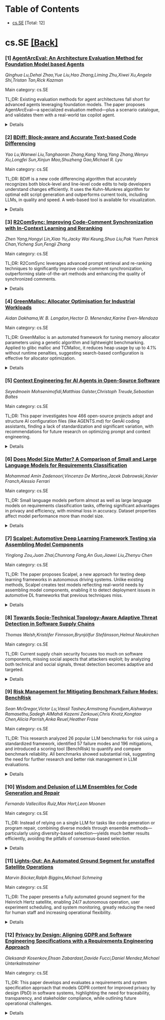<div id=toc></div>

# Table of Contents

- [cs.SE](#cs.SE) [Total: 12]


<div id='cs.SE'></div>

# cs.SE [[Back]](#toc)

### [1] [AgentArcEval: An Architecture Evaluation Method for Foundation Model based Agents](https://arxiv.org/abs/2510.21031)
*Qinghua Lu,Dehai Zhao,Yue Liu,Hao Zhang,Liming Zhu,Xiwei Xu,Angela Shi,Tristan Tan,Rick Kazman*

Main category: cs.SE

TL;DR: Existing evaluation methods for agent architectures fall short for advanced agents leveraging foundation models. The paper proposes AgentArcEval—a specialized evaluation method—plus a scenario catalogue, and validates them with a real-world tax copilot agent.


<details>
  <summary>Details</summary>
Motivation: Traditional architecture evaluation methods do not sufficiently address the complexities and unique requirements of agents built on foundation models, which exhibit compound architecture, autonomy, non-determinism, and continuous evolution.

Method: The paper presents AgentArcEval, a new method for evaluating agent architectures, specifically tailored for foundation model agents, and introduces a scenario catalogue for guiding evaluation. The utility is demonstrated via a case study.

Result: AgentArcEval, alongside the scenario catalogue, provides a more suitable and effective framework for agent architecture evaluation. Its real-world applicability is affirmed through the Luna tax copilot case study.

Conclusion: AgentArcEval and the catalogue of general scenarios effectively address the unique architectural evaluation needs for foundation-model-based agents, as demonstrated in the Luna tax copilot case study.

Abstract: The emergence of foundation models (FMs) has enabled the development of
highly capable and autonomous agents, unlocking new application opportunities
across a wide range of domains. Evaluating the architecture of agents is
particularly important as the architectural decisions significantly impact the
quality attributes of agents given their unique characteristics, including
compound architecture, autonomous and non-deterministic behaviour, and
continuous evolution. However, these traditional methods fall short in
addressing the evaluation needs of agent architecture due to the unique
characteristics of these agents. Therefore, in this paper, we present
AgentArcEval, a novel agent architecture evaluation method designed specially
to address the complexities of FM-based agent architecture and its evaluation.
Moreover, we present a catalogue of agent-specific general scenarios, which
serves as a guide for generating concrete scenarios to design and evaluate the
agent architecture. We demonstrate the usefulness of AgentArcEval and the
catalogue through a case study on the architecture evaluation of a real-world
tax copilot, named Luna.

</details>


### [2] [BDiff: Block-aware and Accurate Text-based Code Differencing](https://arxiv.org/abs/2510.21094)
*Yao Lu,Wanwei Liu,Tanghaoran Zhang,Kang Yang,Yang Zhang,Wenyu Xu,Longfei Sun,Xinjun Mao,Shuzheng Gao,Michael R. Lyu*

Main category: cs.SE

TL;DR: BDiff is a new code differencing algorithm that accurately recognizes both block-level and line-level code edits to help developers understand changes efficiently. It uses the Kuhn-Munkres algorithm for optimal edit script generation and outperforms current tools, including LLMs, in quality and speed. A web-based tool is available for visualization.


<details>
  <summary>Details</summary>
Motivation: Existing code differencing techniques mainly focus on line-level edits, which makes them inadequate for identifying block-level edit actions often performed by developers (e.g., moving or duplicating code blocks). This limitation hinders efficient code change comprehension and forces manual correlation of line-level edits.

Method: The authors propose BDiff, a text-based differencing algorithm that can identify both block-level and line-level edit actions. BDiff constructs a candidate set of possible line and block mappings, and uses the Kuhn-Munkres algorithm to determine the optimal mapping set that minimizes the edit script size and aligns with developer intent. The algorithm's performance is evaluated against five state-of-the-art tools (including LLMs) using qualitative and quantitative approaches.

Result: BDiff consistently delivers higher-quality differencing results compared to baseline tools, while maintaining competitive runtime performance. Experiments reveal that LLMs are unreliable for code differencing tasks due to poor result quality and impractical runtime efficiency.

Conclusion: BDiff surpasses existing code differencing tools in identifying block-level and line-level edit actions, effectively improving change comprehension for developers. The provided web-based tool enhances usability.

Abstract: Code differencing is a fundamental technique in software engineering practice
and research. While researchers have proposed text-based differencing
techniques capable of identifying line changes over the past decade, existing
methods exhibit a notable limitation in identifying edit actions (EAs) that
operate on text blocks spanning multiple lines. Such EAs are common in
developers' practice, such as moving a code block for conditional branching or
duplicating a method definition block for overloading. Existing tools represent
such block-level operations as discrete sequences of line-level EAs, compelling
developers to manually correlate them and thereby substantially impeding the
efficiency of change comprehension. To address this issue, we propose BDiff, a
text-based differencing algorithm capable of identifying two types of
block-level EAs and five types of line-level EAs. Building on traditional
differencing algorithms, we first construct a candidate set containing all
possible line mappings and block mappings. Leveraging the Kuhn-Munkres
algorithm, we then compute the optimal mapping set that can minimize the size
of the edit script (ES) while closely aligning with the original developer's
intent. To validate the effectiveness of BDiff, we selected five
state-of-the-art tools, including large language models (LLMs), as baselines
and adopted a combined qualitative and quantitative approach to evaluate their
performance in terms of ES size, result quality, and running time. Experimental
results show that BDiff produces higher-quality differencing results than
baseline tools while maintaining competitive runtime performance. Our
experiments also show the unreliability of LLMs in code differencing tasks
regarding result quality and their infeasibility in terms of runtime
efficiency. We have implemented a web-based visual differencing tool.

</details>


### [3] [R2ComSync: Improving Code-Comment Synchronization with In-Context Learning and Reranking](https://arxiv.org/abs/2510.21106)
*Zhen Yang,Hongyi Lin,Xiao Yu,Jacky Wai Keung,Shuo Liu,Pak Yuen Patrick Chan,Yicheng Sun,Fengji Zhang*

Main category: cs.SE

TL;DR: R2ComSync leverages advanced prompt retrieval and re-ranking techniques to significantly improve code-comment synchronization, outperforming state-of-the-art methods and enhancing the quality of synchronized comments.


<details>
  <summary>Details</summary>
Motivation: Previous approaches to Code-Comment Synchronization (CCS) have limitations like insufficient generalization and high dependence on task-specific resources. There is a need to leverage Large Language Models (LLMs) for this task, but pilot analysis shows LLMs currently underperform SOTA methods due to lack of instructive demonstrations and ineffective candidate prioritization.

Method: The paper proposes R2ComSync, an In-Context Learning (ICL)-based CCS approach, augmented with hybrid retrieval and multi-turn re-ranking. Hybrid retrieval balances code-comment semantic and change pattern similarities to construct effective ICL prompts, while multi-turn re-ranking applies three derived rules to prioritize likely correct outputs from the LLMs.

Result: R2ComSync was evaluated with five recent LLMs on three CCS datasets (Java and Python). It was compared with five SOTA CCS approaches. The experiments show that R2ComSync substantially outperforms the baselines in both quantitative metrics and comment quality.

Conclusion: R2ComSync achieves superior performance in code-comment synchronization compared to SOTA approaches, delivering higher-quality synchronized comments by exploiting hybrid retrieval for prompt construction and a novel multi-turn re-ranking strategy. The method boosts both the effectiveness and output quality of LLM-based CCS systems.

Abstract: Code-Comment Synchronization (CCS) aims to synchronize the comments with code
changes in an automated fashion, thereby significantly reducing the workload of
developers during software maintenance and evolution. While previous studies
have proposed various solutions that have shown success, they often exhibit
limitations, such as a lack of generalization ability or the need for extensive
task-specific learning resources. This motivates us to investigate the
potential of Large Language Models (LLMs) in this area. However, a pilot
analysis proves that LLMs fall short of State-Of-The-Art (SOTA) CCS approaches
because (1) they lack instructive demonstrations for In-Context Learning (ICL)
and (2) many correct-prone candidates are not prioritized.To tackle the above
challenges, we propose R2ComSync, an ICL-based code-Comment Synchronization
approach enhanced with Retrieval and Re-ranking. Specifically, R2ComSync
carries corresponding two novelties: (1) Ensemble hybrid retrieval. It equally
considers the similarity in both code-comment semantics and change patterns
when retrieval, thereby creating ICL prompts with effective examples. (2)
Multi-turn re-ranking strategy. We derived three significant rules through
large-scale CCS sample analysis. Given the inference results of LLMs, it
progressively exploits three re-ranking rules to prioritize relatively
correct-prone candidates. We evaluate R2ComSync using five recent LLMs on three
CCS datasets covering both Java and Python programming languages, and make
comparisons with five SOTA approaches. Extensive experiments demonstrate the
superior performance of R2ComSync against other approaches. Moreover, both
quantitative and qualitative analyses provide compelling evidence that the
comments synchronized by our proposal exhibit significantly higher quality.}

</details>


### [4] [GreenMalloc: Allocator Optimisation for Industrial Workloads](https://arxiv.org/abs/2510.21405)
*Aidan Dakhama,W. B. Langdon,Hector D. Menendez,Karine Even-Mendoza*

Main category: cs.SE

TL;DR: GreenMalloc is an automated framework for tuning memory allocator parameters using a genetic algorithm and lightweight benchmarking. Applied to glibc malloc and TCMalloc, it reduces heap usage by up to 4.1% without runtime penalties, suggesting search-based configuration is effective for allocator optimization.


<details>
  <summary>Details</summary>
Motivation: Memory allocators have tunable parameters that significantly impact their performance, but manual configuration is time-consuming and may not yield optimal results. The authors are motivated to automate and improve the configuration process to balance multiple objectives such as heap usage and runtime efficiency.

Method: The paper introduces GreenMalloc, a search-based framework that automatically configures memory allocators. It leverages NSGA II, a multi-objective genetic algorithm, along with a lightweight proxy benchmarking tool (rand_malloc). Execution trace analysis is used to efficiently explore allocator parameter space. The best configurations are then transferred and validated in gem5 system simulator for two different allocators: glibc malloc and TCMalloc.

Result: GreenMalloc demonstrated up to 4.1% reduction in average heap usage without sacrificing runtime efficiency and observed an overall average reduction of 0.25%. The results were consistent across various workloads for both glibc malloc and TCMalloc.

Conclusion: Automatic, multi-objective parameter tuning using GreenMalloc can effectively optimize memory allocator behavior, achieving meaningful reductions in heap usage while maintaining runtime performance. This highlights the potential of search-based configuration for widely-used allocator implementations.

Abstract: We present GreenMalloc, a multi objective search-based framework for
automatically configuring memory allocators. Our approach uses NSGA II and
rand_malloc as a lightweight proxy benchmarking tool. We efficiently explore
allocator parameters from execution traces and transfer the best configurations
to gem5, a large system simulator, in a case study on two allocators: the GNU
C/CPP compiler's glibc malloc and Google's TCMalloc. Across diverse workloads,
our empirical results show up to 4.1 percantage reduction in average heap usage
without loss of runtime efficiency; indeed, we get a 0.25 percantage reduction.

</details>


### [5] [Context Engineering for AI Agents in Open-Source Software](https://arxiv.org/abs/2510.21413)
*Seyedmoein Mohsenimofidi,Matthias Galster,Christoph Treude,Sebastian Baltes*

Main category: cs.SE

TL;DR: This paper investigates how 466 open-source projects adopt and structure AI configuration files (like AGENTS.md) for GenAI coding assistants, finding a lack of standardization and significant variation, with recommendations for future research on optimizing prompt and context engineering.


<details>
  <summary>Details</summary>
Motivation: The motivation behind this paper is the rise of agent-based GenAI coding assistants, which require rich, project-specific context to be effective. There is no clear understanding of how developers create and maintain contextual configuration files (e.g., AGENTS.md) necessary for such assistants.

Method: The authors conducted a preliminary study analyzing AGENTS.md and similar configuration files from 466 open-source software projects. They examined what information these files contain, how it is presented, and how these files evolve over time through commit analysis.

Result: The study found significant variation in the structure and presentation of configuration files. There is no standard structure, and the manner in which context is provided includes descriptive, prescriptive, prohibitive, explanatory, and conditional forms. The data also showed how these files are continuously extended and maintained.

Conclusion: AI configuration files adoption is still in its infancy, with no established practices. Their evolution and diverse formats offer a unique opportunity to study prompt and context engineering in real-world settings. The field can benefit from research on how to structure these files to improve the output of AI coding agents.

Abstract: GenAI-based coding assistants have disrupted software development. Their next
generation is agent-based, operating with more autonomy and potentially without
human oversight. One challenge is to provide AI agents with sufficient context
about the software projects they operate in. Like humans, AI agents require
contextual information to develop solutions that are in line with the target
architecture, interface specifications, coding guidelines, standard workflows,
and other project-specific policies. Popular AI agents for software development
(e.g., Claude Code) advocate for maintaining tool-specific version-controlled
Markdown files that cover aspects such as the project structure, building and
testing, or code style. The content of these files is automatically added to
each prompt. AGENTS.md has emerged as a potential standard that consolidates
tool-specific formats. However, little is known about whether and how
developers adopt this format. Therefore, in this paper, we present the results
of a preliminary study investigating the adoption of AI configuration files in
466 open-source software projects, what information developers provide in these
files, how they present that information, and how they evolve over time. Our
findings indicate that there is no established structure yet, and that there is
a lot of variation in terms of how context is provided (descriptive,
prescriptive, prohibitive, explanatory, conditional). We see great potential in
studying which modifications in structure or presentation can positively affect
the quality of the generated content. Finally, our analysis of commits that
have modified AGENTS.md files provides first insights into how projects
continuously extend and maintain these files. We conclude the paper by
outlining how the adoption of AI configuration files in provides a unique
opportunity to study real-world prompt and context engineering.

</details>


### [6] [Does Model Size Matter? A Comparison of Small and Large Language Models for Requirements Classification](https://arxiv.org/abs/2510.21443)
*Mohammad Amin Zadenoori,Vincenzo De Martino,Jacek Dabrowski,Xavier Franch,Alessio Ferrari*

Main category: cs.SE

TL;DR: Small language models perform almost as well as large language models on requirements classification tasks, offering significant advantages in privacy and efficiency, with minimal loss in accuracy. Dataset properties affect model performance more than model size.


<details>
  <summary>Details</summary>
Motivation: While large language models (LLMs) are effective in NLP tasks related to requirements engineering (RE), their practical adoption is limited by high computational resource requirements, privacy concerns, and a reliance on external services. Small language models (SLMs), which can be run locally with fewer resources, could address these issues but it is unclear how their performance compares to LLMs on RE tasks.

Method: The authors conducted a comparative experiment using eight language models (three LLMs and five SLMs) for requirements classification tasks. They evaluated these models on three datasets (PROMISE, PROMISE Reclass, and SecReq), focusing on accuracy metrics such as F1 score and recall.

Result: LLMs achieved only a marginally better average F1 score (about 2% higher) than SLMs, but this difference was not statistically significant. SLMs performed almost as well as LLMs on all datasets and even outperformed them in recall on the PROMISE Reclass dataset. Model size was less important for performance than the properties of the datasets themselves.

Conclusion: SLMs represent a strong alternative to LLMs in requirements classification tasks in RE, providing comparable accuracy with additional benefits in terms of privacy, cost, and local deployment. Dataset characteristics should also be considered a key factor in task performance.

Abstract: [Context and motivation] Large language models (LLMs) show notable results in
natural language processing (NLP) tasks for requirements engineering (RE).
However, their use is compromised by high computational cost, data sharing
risks, and dependence on external services. In contrast, small language models
(SLMs) offer a lightweight, locally deployable alternative. [Question/problem]
It remains unclear how well SLMs perform compared to LLMs in RE tasks in terms
of accuracy. [Results] Our preliminary study compares eight models, including
three LLMs and five SLMs, on requirements classification tasks using the
PROMISE, PROMISE Reclass, and SecReq datasets. Our results show that although
LLMs achieve an average F1 score of 2% higher than SLMs, this difference is not
statistically significant. SLMs almost reach LLMs performance across all
datasets and even outperform them in recall on the PROMISE Reclass dataset,
despite being up to 300 times smaller. We also found that dataset
characteristics play a more significant role in performance than model size.
[Contribution] Our study contributes with evidence that SLMs are a valid
alternative to LLMs for requirements classification, offering advantages in
privacy, cost, and local deployability.

</details>


### [7] [Scalpel: Automotive Deep Learning Framework Testing via Assembling Model Components](https://arxiv.org/abs/2510.21451)
*Yinglong Zou,Juan Zhai,Chunrong Fang,An Guo,Jiawei Liu,Zhenyu Chen*

Main category: cs.SE

TL;DR: The paper proposes Scalpel, a new approach for testing deep learning frameworks in autonomous driving systems. Unlike existing methods, Scalpel creates test models reflecting real-world needs by assembling model components, enabling it to detect deployment issues in automotive DL frameworks that previous techniques miss.


<details>
  <summary>Details</summary>
Motivation: Autonomous driving systems heavily rely on deep learning (DL) models for tasks like object detection and sensor fusion. However, deploying DL models in these systems is challenging due to requirements for real-time inference, limited computational resources, and power constraints. Existing DL framework testing methods are inadequate because they fail to generate test models that reflect the specialized capabilities needed for autonomous driving.

Method: The paper introduces Scalpel, a novel testing approach for automotive DL frameworks. Scalpel generates test input models at the component level by assembling specialized model components (heads, necks, backbones) to fulfill multi-input/output tensor processing, multi-modal data processing, and multi-level feature extraction. The approach involves maintaining a repository of model components, selecting and mutating them, assembling new models, and deploying them for differential testing in real autonomous driving systems.

Result: Scalpel can successfully generate and deploy test models that reflect the real requirements and complexities of autonomous driving DL models. It enriches the repository with new, functional models and systematically tests automotive DL frameworks, identifying deployment issues such as memory crashes and incorrect allocations that are missed by previous testing approaches.

Conclusion: Scalpel addresses key gaps in DL framework testing for autonomous driving by focusing on component-level model generation. This enables the detection of quality issues that existing testing methods overlook, improving the reliability of automotive DL frameworks under real-world deployment constraints.

Abstract: Deep learning (DL) plays a key role in autonomous driving systems. DL models
support perception modules, equipped with tasks such as object detection and
sensor fusion. These DL models enable vehicles to process multi-sensor inputs
to understand complex surroundings. Deploying DL models in autonomous driving
systems faces stringent challenges, including real-time processing, limited
computational resources, and strict power constraints. To address these
challenges, automotive DL frameworks (e.g., PaddleInference) have emerged to
optimize inference efficiency. However, these frameworks encounter unique
quality issues due to their more complex deployment environments, such as
crashes stemming from limited scheduled memory and incorrect memory allocation.
Unfortunately, existing DL framework testing methods fail to detect these
quality issues due to the failure in deploying generated test input models, as
these models lack three essential capabilities: (1) multi-input/output tensor
processing, (2) multi-modal data processing, and (3) multi-level data feature
extraction. These capabilities necessitate specialized model components, which
existing testing methods neglect during model generation. To bridge this gap,
we propose Scalpel, an automotive DL frameworks testing method that generates
test input models at the model component level. Scalpel generates models by
assembling model components (heads, necks, backbones) to support capabilities
required by autonomous driving systems. Specifically, Scalpel maintains and
updates a repository of model components, generating test inputs by selecting,
mutating, and assembling them. Successfully generated models are added back to
enrich the repository. Newly generated models are then deployed within the
autonomous driving system to test automotive DL frameworks via differential
testing.

</details>


### [8] [Towards Socio-Technical Topology-Aware Adaptive Threat Detection in Software Supply Chains](https://arxiv.org/abs/2510.21452)
*Thomas Welsh,Kristófer Finnsson,Brynjólfur Stefánsson,Helmut Neukirchen*

Main category: cs.SE

TL;DR: Current supply chain security focuses too much on software components, missing social aspects that attackers exploit; by analyzing both technical and social signals, threat detection becomes adaptive and targeted.


<details>
  <summary>Details</summary>
Motivation: Frequent and sophisticated attacks on software supply chains exploit not just technical vulnerabilities but also social dynamics, such as the manipulation of trust within developer communities. Existing vulnerability analysis is insufficiently adaptive and overlooks these social factors, necessitating more holistic and dynamic threat detection models.

Method: The authors present a research vision based on position paper methodology, using a motivating example (the XZ Utils attack) and reviewing literature. They propose leveraging socio-technical network analysis and joint monitoring of technical and social signals to inform adaptive threat detection in SSCs.

Result: The paper emphasizes the importance of integrating socio-technical models into software supply chain (SSC) security. It uncovers that current approaches overly focus on technical controls, neglecting the social dynamics that attackers exploit. Using the XZ Utils attack as a case study, it demonstrates how monitoring both social and technical data can improve threat detection and vulnerability assessment.

Conclusion: Socio-technical modeling and analysis can substantially enhance threat detection in SSCs. Incorporating social dynamics with technical monitoring allows for more adaptive and targeted vulnerability assessment, helping preempt sophisticated attacks. The paper calls for further research into developer/social analysis methods, decentralization, and test beds for supply chain security.

Abstract: Software supply chains (SSCs) are complex systems composed of dynamic,
heterogeneous technical and social components which collectively achieve the
production and maintenance of software artefacts. Attacks on SSCs are
increasing, yet pervasive vulnerability analysis is challenging due to their
complexity. Therefore, threat detection must be targeted, to account for the
large and dynamic structure, and adaptive, to account for its change and
diversity. While current work focuses on technical approaches for monitoring
supply chain dependencies and establishing component controls, approaches which
inform threat detection through understanding the socio-technical dynamics are
lacking. We outline a position and research vision to develop and investigate
the use of socio-technical models to support adaptive threat detection of SSCs.
We motivate this approach through an analysis of the XZ Utils attack whereby
malicious actors undermined the maintainers' trust via the project's GitHub and
mailing lists. We highlight that monitoring technical and social data can
identify trends which indicate suspicious behaviour to then inform targeted and
intensive vulnerability assessment. We identify challenges and research
directions to achieve this vision considering techniques for developer and
software analysis, decentralised adaptation and the need for a test bed for
software supply chain security research.

</details>


### [9] [Risk Management for Mitigating Benchmark Failure Modes: BenchRisk](https://arxiv.org/abs/2510.21460)
*Sean McGregor,Victor Lu,Vassil Tashev,Armstrong Foundjem,Aishwarya Ramasethu,Sadegh AlMahdi Kazemi Zarkouei,Chris Knotz,Kongtao Chen,Alicia Parrish,Anka Reuel,Heather Frase*

Main category: cs.SE

TL;DR: This research analyzed 26 popular LLM benchmarks for risk using a standardized framework, identified 57 failure modes and 196 mitigations, and introduced a scoring tool (BenchRisk) to quantify and compare benchmark reliability. All benchmarks showed substantial risk, suggesting the need for further research and better risk management in LLM evaluations.


<details>
  <summary>Details</summary>
Motivation: Benchmarks are critical for informing decisions about LLM deployment, but are often unreliable due to bias, lack of coverage, or difficulty in interpreting results. Therefore, understanding and mitigating benchmark risks is essential to ensure safe and accurate use of LLMs.

Method: An iterative analysis based on the NIST risk management process was applied to 26 popular LLM benchmarks, identifying 57 failure modes and 196 mitigation strategies. Benchmarks were scored across five risk dimensions, and the results were compiled to create the BenchRisk tool.

Result: Mitigation strategies were cataloged, and a scoring system (BenchRisk) was developed to quantify benchmark risk. BenchRisk enables comparison between benchmarks, identification of their risks, and sharing mitigations. All benchmarks exhibited notable risks, highlighting areas for improvement in LLM benchmarking.

Conclusion: All 26 popular LLM benchmarks evaluated present significant risks in at least one of five dimensions: comprehensiveness, intelligibility, consistency, correctness, and longevity. The study introduces 'BenchRisk' for scoring and metaevaluation.

Abstract: Large language model (LLM) benchmarks inform LLM use decisions (e.g., "is
this LLM safe to deploy for my use case and context?"). However, benchmarks may
be rendered unreliable by various failure modes that impact benchmark bias,
variance, coverage, or people's capacity to understand benchmark evidence.
Using the National Institute of Standards and Technology's risk management
process as a foundation, this research iteratively analyzed 26 popular
benchmarks, identifying 57 potential failure modes and 196 corresponding
mitigation strategies. The mitigations reduce failure likelihood and/or
severity, providing a frame for evaluating "benchmark risk," which is scored to
provide a metaevaluation benchmark: BenchRisk. Higher scores indicate that
benchmark users are less likely to reach an incorrect or unsupported conclusion
about an LLM. All 26 scored benchmarks present significant risk within one or
more of the five scored dimensions (comprehensiveness, intelligibility,
consistency, correctness, and longevity), which points to important open
research directions for the field of LLM benchmarking. The BenchRisk workflow
allows for comparison between benchmarks; as an open-source tool, it also
facilitates the identification and sharing of risks and their mitigations.

</details>


### [10] [Wisdom and Delusion of LLM Ensembles for Code Generation and Repair](https://arxiv.org/abs/2510.21513)
*Fernando Vallecillos Ruiz,Max Hort,Leon Moonen*

Main category: cs.SE

TL;DR: Instead of relying on a single LLM for tasks like code generation or program repair, combining diverse models through ensemble methods—particularly using diversity-based selection—yields much better results efficiently, avoiding the pitfalls of consensus-based selection.


<details>
  <summary>Details</summary>
Motivation: The current trend in software engineering is to use a single Large Language Model (LLM) for all tasks. This approach is resource-intensive and possibly overlooks the benefits of combining models with complementary strengths. However, it remains unclear how much different coding LLMs complement each other and the best methodologies for maximizing ensemble model performance.

Method: The authors empirically compare ten individual LLMs from five families and three ensembles made from these models. They test these models on three software engineering benchmarks that involve code generation and program repair. They then assess the complementarity between models, the performance gap between the best model and ensembles, and evaluate different selection heuristics for picking correct outputs from ensemble candidates.

Result: A theoretical ensemble can outperform the best single model by up to 83%. Consensus-based strategies often amplify shared but incorrect answers, falling into a 'popularity trap.' Meanwhile, diversity-based selection heuristics can achieve up to 95% of the maximum possible ensemble advantage, working well even with only two models in the ensemble.

Conclusion: Utilizing diversity-based strategies in model ensembles delivers significant, cost-efficient performance improvements over single-model systems—up to 95% of the theoretical ensemble potential—suggesting practitioners should move beyond single-model approaches.

Abstract: Today's pursuit of a single Large Language Model (LMM) for all software
engineering tasks is resource-intensive and overlooks the potential benefits of
complementarity, where different models contribute unique strengths. However,
the degree to which coding LLMs complement each other and the best strategy for
maximizing an ensemble's potential are unclear, leaving practitioners without a
clear path to move beyond single-model systems.
  To address this gap, we empirically compare ten individual LLMs from five
families, and three ensembles of these LLMs across three software engineering
benchmarks covering code generation and program repair. We assess the
complementarity between models and the performance gap between the best
individual model and the ensembles. Next, we evaluate various selection
heuristics to identify correct solutions from an ensemble's candidate pool.
  We find that the theoretical upperbound for an ensemble's performance can be
83% above the best single model. Our results show that consensus-based
strategies for selecting solutions fall into a "popularity trap," amplifying
common but incorrect outputs. In contrast, a diversity-based strategy realizes
up to 95% of this theoretical potential, and proves effective even in small
two-model ensembles, enabling a cost-efficient way to enhance performance by
leveraging multiple LLMs.

</details>


### [11] [Lights-Out: An Automated Ground Segment for unstaffed Satellite Operations](https://arxiv.org/abs/2510.21516)
*Marvin Böcker,Ralph Biggins,Michael Schmeing*

Main category: cs.SE

TL;DR: The paper presents a fully automated ground segment for the Heinrich Hertz satellite, enabling 24/7 autonomous operation, user experiment scheduling, and system monitoring, greatly reducing the need for human staff and increasing operational flexibility.


<details>
  <summary>Details</summary>
Motivation: The motivation behind this work is to enable satellite operations that are independent of continuous human presence, addressing the need for flexibility, efficiency, and 24/7 user access to satellite resources. This is important for maximizing mission potential and reducing operational costs.

Method: The authors designed a fully automated ground segment for the Heinrich Hertz satellite mission. The method includes automation of satellite operations such as tracking, telemetry, and commanding; pre-planned automated schedules; automated schedule de-confliction; automated system monitoring with configurable responses; and a self-service user portal for experiment scheduling and data access.

Result: The resulting system provides fully automated satellite operations outside office hours, enabling users to schedule and monitor experiments in near real-time and access mission resources anytime. It supports both long-term and rapid-response planning and allows reconfiguration within a minute during ongoing experiments.

Conclusion: A periodically unstaffed, fully automated ground segment is feasible and operationally beneficial. The approach supports continuous and flexible user access, reliable mission operations, and reduced need for constant human intervention, setting a precedent for future satellite missions.

Abstract: We present our approach for a periodically unstaffed, fully automated ground
segment. The concept is in use for the first time on the German satellite
communications mission Heinrich Hertz on behalf of the German Space Agency at
DLR. Heinrich Hertz was launched in July 2023 and offers access to scientific
and technical experiments to its users. The mission utilizes major automation
concepts for the satellite platform operations, allowing fully automated
operations outside of office hours. The concept includes tracking, telemetry
and commanding (TTC) of the satellite. Pre-planned and automatically executed
schedules enable commanding without human interaction. The user mission
schedule is planned separately from the main mission schedule and is
automatically de-conflicted. The automatic monitoring concept monitors the
systems of the satellite and all assets in the ground segment and triggers
reactions in operator-configurable ways depending on the mission needs, for
example emergency notifications or automated execution of flight operation
procedures. Additionally, the concept also puts special emphasis on a
self-service user portal that provides flexible access 24/7, even when the
control center is not staffed. The portal allows external users of the payload
to schedule pre-defined experiments, monitor the live execution of the
experiment with browser-based displays and access ground station telemetry and
dedicated RF test equipment during the time of their scheduled experiment.
Tasks can be planned long in advance as well as with a short reaction time
(less than 1 minute), which allows, for example, the reconfiguration of the
payload during a running experiment.

</details>


### [12] [Privacy by Design: Aligning GDPR and Software Engineering Specifications with a Requirements Engineering Approach](https://arxiv.org/abs/2510.21591)
*Oleksandr Kosenkov,Ehsan Zabardast,Davide Fucci,Daniel Mendez,Michael Unterkalmsteiner*

Main category: cs.SE

TL;DR: This paper develops and evaluates a requirements and system specification approach that models GDPR content for improved privacy by design (PbD) in software systems, highlighting the need for traceability, transparency, and stakeholder compliance, while outlining future operational challenges.


<details>
  <summary>Details</summary>
Motivation: There is limited understanding of practitioners' perspectives on specification objectives and goals to address privacy by design (PbD) in the context of GDPR. Existing approaches fail to capture the complex relationship between problem and solution space as required by GDPR.

Method: The authors conducted a review of secondary and related primary studies along with interviews with practitioners to explore the state-of-practice and understand specification objectives. They then developed and evaluated an approach for requirements and system specification tailored to PbD and assessed it against key specification goals such as traceability.

Result: The proposed approach, which models GDPR content with original legal concepts, supports the specification objectives of capturing legal knowledge, enhancing specification transparency, and improving traceability. The connection between problem and solution space defined in GDPR is vital for effective PbD.

Conclusion: GDPR requirements need to be addressed at multiple levels of abstraction in the engineering lifecycle to realize PbD. Specifications should capture legal knowledge directly from the GDPR text to satisfy stakeholder demands and ensure compliance. The proposed approach is suitable for practical needs but also indicates areas for future improvement in operationalization.

Abstract: Context: Consistent requirements and system specifications are essential for
the compliance of software systems towards the General Data Protection
Regulation (GDPR). Both artefacts need to be grounded in the original text and
conjointly assure the achievement of privacy by design (PbD). Objectives: There
is little understanding of the perspectives of practitioners on specification
objectives and goals to address PbD. Existing approaches do not account for the
complex intersection between problem and solution space expressed in GDPR. In
this study we explore the demand for conjoint requirements and system
specification for PbD and suggest an approach to address this demand. Methods:
We reviewed secondary and related primary studies and conducted interviews with
practitioners to (1) investigate the state-of-practice and (2) understand the
underlying specification objectives and goals (e.g., traceability). We
developed and evaluated an approach for requirements and systems specification
for PbD, and evaluated it against the specification objectives. Results: The
relationship between problem and solution space, as expressed in GDPR, is
instrumental in supporting PbD. We demonstrate how our approach, based on the
modeling GDPR content with original legal concepts, contributes to
specification objectives of capturing legal knowledge, supporting specification
transparency, and traceability. Conclusion: GDPR demands need to be addressed
throughout different levels of abstraction in the engineering lifecycle to
achieve PbD. Legal knowledge specified in the GDPR text should be captured in
specifications to address the demands of different stakeholders and ensure
compliance. While our results confirm the suitability of our approach to
address practical needs, we also revealed specific needs for the future
effective operationalization of the approach.

</details>
